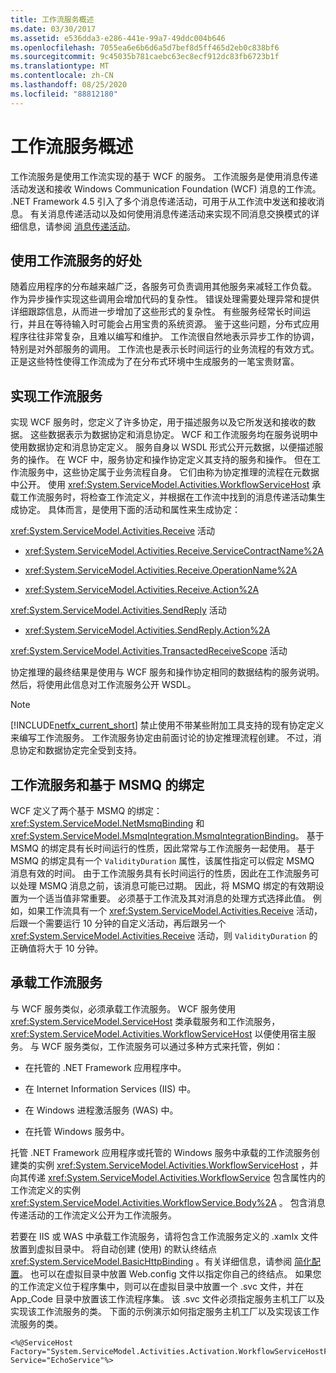 ```yaml
---
title: 工作流服务概述
ms.date: 03/30/2017
ms.assetid: e536dda3-e286-441e-99a7-49ddc004b646
ms.openlocfilehash: 7055ea6e6b6d6a5d7bef8d5ff465d2eb0c838bf6
ms.sourcegitcommit: 9c45035b781caebc63ec8ecf912dc83fb6723b1f
ms.translationtype: MT
ms.contentlocale: zh-CN
ms.lasthandoff: 08/25/2020
ms.locfileid: "88812180"
---
```

# <a name="workflow-services-overview"></a>工作流服务概述

工作流服务是使用工作流实现的基于 WCF 的服务。 工作流服务是使用消息传递活动发送和接收 Windows Communication Foundation (WCF) 消息的工作流。 .NET Framework 4.5 引入了多个消息传递活动，可用于从工作流中发送和接收消息。 有关消息传递活动以及如何使用消息传递活动来实现不同消息交换模式的详细信息，请参阅 [消息传递活动](messaging-activities.md)。

## <a name="benefits-of-using-workflow-services"></a>使用工作流服务的好处

随着应用程序的分布越来越广泛，各服务可负责调用其他服务来减轻工作负载。 作为异步操作实现这些调用会增加代码的复杂性。 错误处理需要处理异常和提供详细跟踪信息，从而进一步增加了这些形式的复杂性。 有些服务经常长时间运行，并且在等待输入时可能会占用宝贵的系统资源。 鉴于这些问题，分布式应用程序往往非常复杂，且难以编写和维护。 工作流很自然地表示异步工作的协调，特别是对外部服务的调用。 工作流也是表示长时间运行的业务流程的有效方式。 正是这些特性使得工作流成为了在分布式环境中生成服务的一笔宝贵财富。

## <a name="implementing-a-workflow-service"></a>实现工作流服务

实现 WCF 服务时，您定义了许多协定，用于描述服务以及它所发送和接收的数据。 这些数据表示为数据协定和消息协定。 WCF 和工作流服务均在服务说明中使用数据协定和消息协定定义。 服务自身以 WSDL 形式公开元数据，以便描述服务的操作。 在 WCF 中，服务协定和操作协定定义其支持的服务和操作。 但在工作流服务中，这些协定属于业务流程自身。 它们由称为协定推理的流程在元数据中公开。 使用 <xref:System.ServiceModel.Activities.WorkflowServiceHost> 承载工作流服务时，将检查工作流定义，并根据在工作流中找到的消息传递活动集生成协定。 具体而言，是使用下面的活动和属性来生成协定：

<xref:System.ServiceModel.Activities.Receive> 活动

- <xref:System.ServiceModel.Activities.Receive.ServiceContractName%2A>

- <xref:System.ServiceModel.Activities.Receive.OperationName%2A>

- <xref:System.ServiceModel.Activities.Receive.Action%2A>

<xref:System.ServiceModel.Activities.SendReply> 活动

- <xref:System.ServiceModel.Activities.SendReply.Action%2A>

<xref:System.ServiceModel.Activities.TransactedReceiveScope> 活动

协定推理的最终结果是使用与 WCF 服务和操作协定相同的数据结构的服务说明。 然后，将使用此信息对工作流服务公开 WSDL。

> [!NOTE]
> [!INCLUDE[netfx_current_short](../../../../includes/netfx-current-short-md.md)] 禁止使用不带某些附加工具支持的现有协定定义来编写工作流服务。 工作流服务协定由前面讨论的协定推理流程创建。 不过，消息协定和数据协定完全受到支持。

## <a name="workflow-services-and-msmq-based-bindings"></a>工作流服务和基于 MSMQ 的绑定

WCF 定义了两个基于 MSMQ 的绑定：<xref:System.ServiceModel.NetMsmqBinding> 和 <xref:System.ServiceModel.MsmqIntegration.MsmqIntegrationBinding>。  基于 MSMQ 的绑定具有长时间运行的性质，因此常常与工作流服务一起使用。 基于 MSMQ 的绑定具有一个 `ValidityDuration` 属性，该属性指定可以假定 MSMQ 消息有效的时间。 由于工作流服务具有长时间运行的性质，因此在工作流服务可以处理 MSMQ 消息之前，该消息可能已过期。 因此，将 MSMQ 绑定的有效期设置为一个适当值非常重要。 必须基于工作流及其对消息的处理方式选择此值。 例如，如果工作流具有一个 <xref:System.ServiceModel.Activities.Receive> 活动，后跟一个需要运行 10 分钟的自定义活动，再后跟另一个 <xref:System.ServiceModel.Activities.Receive> 活动，则 `ValidityDuration` 的正确值将大于 10 分钟。

## <a name="hosting-a-workflow-service"></a>承载工作流服务

与 WCF 服务类似，必须承载工作流服务。 WCF 服务使用 <xref:System.ServiceModel.ServiceHost> 类承载服务和工作流服务， <xref:System.ServiceModel.Activities.WorkflowServiceHost> 以便使用宿主服务。 与 WCF 服务类似，工作流服务可以通过多种方式来托管，例如：

- 在托管的 .NET Framework 应用程序中。

- 在 Internet Information Services (IIS) 中。

- 在 Windows 进程激活服务 (WAS) 中。

- 在托管 Windows 服务中。

托管 .NET Framework 应用程序或托管的 Windows 服务中承载的工作流服务创建类的实例 <xref:System.ServiceModel.Activities.WorkflowServiceHost> ，并向其传递 <xref:System.ServiceModel.Activities.WorkflowService> 包含属性内的工作流定义的实例 <xref:System.ServiceModel.Activities.WorkflowService.Body%2A> 。 包含消息传递活动的工作流定义公开为工作流服务。

若要在 IIS 或 WAS 中承载工作流服务，请将包含工作流服务定义的 .xamlx 文件放置到虚拟目录中。 将自动创建 (使用) 的默认终结点 <xref:System.ServiceModel.BasicHttpBinding> 。有关详细信息，请参阅 [简化配置](../simplified-configuration.md)。 也可以在虚拟目录中放置 Web.config 文件以指定你自己的终结点。 如果您的工作流定义位于程序集中，则可以在虚拟目录中放置一个 .svc 文件，并在 App_Code 目录中放置该工作流程序集。 该 .svc 文件必须指定服务主机工厂以及实现该工作流服务的类。 下面的示例演示如何指定服务主机工厂以及实现该工作流服务的类。

```aspx-csharp
<%@ServiceHost Factory="System.ServiceModel.Activities.Activation.WorkflowServiceHostFactory"
Service="EchoService"%>
```
